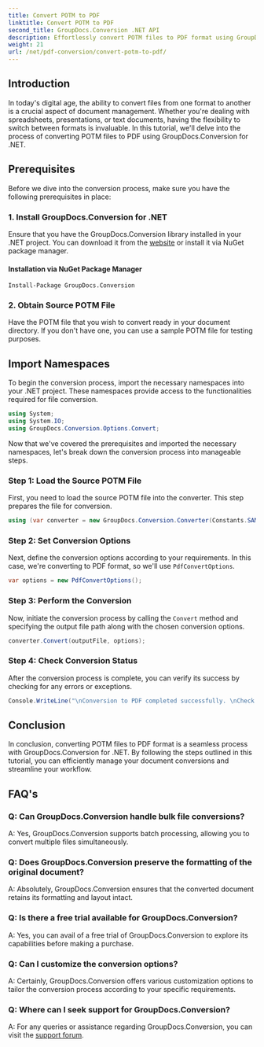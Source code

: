 ```yaml
---
title: Convert POTM to PDF
linktitle: Convert POTM to PDF
second_title: GroupDocs.Conversion .NET API
description: Effortlessly convert POTM files to PDF format using GroupDocs.Conversion for .NET. Streamline your document management workflow.
weight: 21
url: /net/pdf-conversion/convert-potm-to-pdf/
---
```

## Introduction

In today's digital age, the ability to convert files from one format to another is a crucial aspect of document management. Whether you're dealing with spreadsheets, presentations, or text documents, having the flexibility to switch between formats is invaluable. In this tutorial, we'll delve into the process of converting POTM files to PDF using GroupDocs.Conversion for .NET.

## Prerequisites

Before we dive into the conversion process, make sure you have the following prerequisites in place:

### 1. Install GroupDocs.Conversion for .NET

Ensure that you have the GroupDocs.Conversion library installed in your .NET project. You can download it from the [website](https://releases.groupdocs.com/conversion/net/) or install it via NuGet package manager.

#### Installation via NuGet Package Manager

```
Install-Package GroupDocs.Conversion
```

### 2. Obtain Source POTM File

Have the POTM file that you wish to convert ready in your document directory. If you don't have one, you can use a sample POTM file for testing purposes.

## Import Namespaces

To begin the conversion process, import the necessary namespaces into your .NET project. These namespaces provide access to the functionalities required for file conversion.

```csharp
using System;
using System.IO;
using GroupDocs.Conversion.Options.Convert;
```

Now that we've covered the prerequisites and imported the necessary namespaces, let's break down the conversion process into manageable steps.

### Step 1: Load the Source POTM File

First, you need to load the source POTM file into the converter. This step prepares the file for conversion.

```csharp
using (var converter = new GroupDocs.Conversion.Converter(Constants.SAMPLE_POTM))
```

### Step 2: Set Conversion Options

Next, define the conversion options according to your requirements. In this case, we're converting to PDF format, so we'll use `PdfConvertOptions`.

```csharp
var options = new PdfConvertOptions();
```

### Step 3: Perform the Conversion

Now, initiate the conversion process by calling the `Convert` method and specifying the output file path along with the chosen conversion options.

```csharp
converter.Convert(outputFile, options);
```

### Step 4: Check Conversion Status

After the conversion process is complete, you can verify its success by checking for any errors or exceptions.

```csharp
Console.WriteLine("\nConversion to PDF completed successfully. \nCheck output in {0}", outputFolder);
```

## Conclusion

In conclusion, converting POTM files to PDF format is a seamless process with GroupDocs.Conversion for .NET. By following the steps outlined in this tutorial, you can efficiently manage your document conversions and streamline your workflow.

## FAQ's

### Q: Can GroupDocs.Conversion handle bulk file conversions?

A: Yes, GroupDocs.Conversion supports batch processing, allowing you to convert multiple files simultaneously.

### Q: Does GroupDocs.Conversion preserve the formatting of the original document?

A: Absolutely, GroupDocs.Conversion ensures that the converted document retains its formatting and layout intact.

### Q: Is there a free trial available for GroupDocs.Conversion?

A: Yes, you can avail of a free trial of GroupDocs.Conversion to explore its capabilities before making a purchase.

### Q: Can I customize the conversion options?

A: Certainly, GroupDocs.Conversion offers various customization options to tailor the conversion process according to your specific requirements.

### Q: Where can I seek support for GroupDocs.Conversion?

A: For any queries or assistance regarding GroupDocs.Conversion, you can visit the [support forum](https://forum.groupdocs.com/c/conversion/11).
